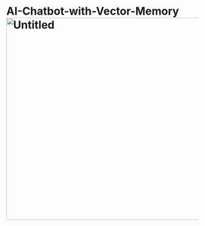 # AI-Chatbot-with-Vector-Memory<img width="530" alt="Untitled" src="https://github.com/user-attachments/assets/1c731ec2-3041-424b-9f50-161183def0a2" />
